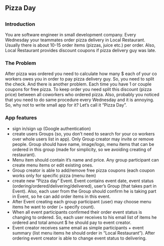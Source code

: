 <h2>Pizza Day<h2>

<h3>Introduction </h3>
You are software engineer in small development company. Every Wednesday your teammates order pizza delivery in Local Restaurant. Usually there is about 10-15 order items (pizzas, juice etc.) per order. Also, Local Restaurant provides discount coupons if pizza delivery guy was late. 
<h3>The Problem</h3> 
After pizza was ordered you need to calculate how many $ each of your co workers owes you in order to pay pizza delivery guy. So, you need to split the check. And there is another problem. Each time you have 1 or couple coupons for free pizza. To keep order you need split this discount (pizza price) between all coworkers who ordered pizza. Also, probably you noticed that you need to do same procedure every Wednesday and it is annoying. So, why not to write small app for it? Let’s call it “Pizza Day”. 
<h3>App features</h3>
<ul>
<li>sign in/sign up (Google authentication)
<li>create users Groups (so, you don’t need to search for your co workers over whole users list in app). Only Group creator may invite or remove people. Group should have name, image/logo, menu items that can be ordered in this group (made for simplicity, so we avoiding creating of restaurant). 
<li>Menu item should contain it’s name and price. Any group participant can create menu items or edit existing ones. 
<li>Group creator is able to add/remove free pizza coupons (each coupon works only for specific pizza (menu item)
<li>create new “Pizza day” Event. Event contains event date, event status (ordering/ordered/delivering/delivered), user’s Group (that takes part in Event). Also, each user from the Group should confirm he is taking part in Event, so he can add order items in this event. 
<li>After Event creating each group participant (user) may choose menu items he want to order (+ specify count). 
<li>When all event participants confirmed their order event status is changing to ordered. So, each user receives to his email list of items he ordered and total amount $ he should pay to event creator. 
<li>Event creator receives same email as simple participants + event summary (list menu items he should order in “Local Restaurant”). After ordering event creator is able to change event status to delivering. 
</ul>

